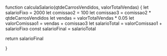 function calculaSalario(qtdeCarrosVendidos, valorTotalVendas) {
 let salarioFixo = 2000
 let comissao2 = 100 
 let comissao3 = comissao2 * qtdeCarrosVendidos
 let vendas = valorTotalVendas * 0.05
  let valorComissao1 = vendas + comissao3
  let salarioTotal = valorComissao1 + salarioFixo
  const salarioFinal = salarioTotal
 
 return salarioFinal
 
}